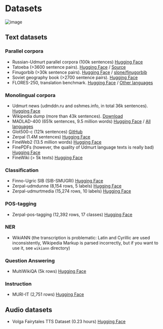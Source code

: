 # Datasets

![image](https://github.com/udmurtNLP/docs/blob/main/imgs/datasets.png?raw=true)

## Text datasets

### Parallel corpora

- Russian-Udmurt parallel corpora (100k sentences) [Hugging Face](https://huggingface.co/datasets/udmurtNLP/udmurt-russian-parallel-corpora)
- Tatoeba (>3600 sentence pairs). [Hugging Face](https://huggingface.co/datasets/udmurtNLP/tatoeba-rus-udm-parallel-corpora) / [Source](https://tatoeba.org/ru/downloads)
- Finugorbib (>30k sentence pairs). [Hugging Face](https://huggingface.co/datasets/udmurtNLP/udmurt-bible-parallel-corpora) / [slone/finugorbib](https://huggingface.co/datasets/slone/finugorbib)
- Soviet geography book (>2700 sentence pairs). [Hugging Face](https://huggingface.co/datasets/udmurtNLP/soviet-geography-book-rus-udm-parallel-corpora)
- FLORES-250, translation benchmark. [Hugging Face](https://huggingface.co/datasets/udmurtNLP/flores-250-rus-udm) / [Other languages](https://huggingface.co/datasets/tartuNLP/smugri-flores-testset)

### Monolingual corpora

- Udmurt news (udmddn.ru and oshmes.info, in total 36k sentences). [Hugging Face](https://huggingface.co/datasets/tartuNLP/smugri-data)
- Wikipedia dump (more than 43k sentences). [Download](https://dumps.wikimedia.org/udmwiki/)
- MADLAD-400 (651k sentences, 9.5 million words) [Hugging Face](https://huggingface.co/datasets/udmurtNLP/madlad-400-udmurt) / [All languages](https://huggingface.co/datasets/allenai/MADLAD-400)
- Glot500-c (121k sentences) [GitHub](https://github.com/cisnlp/Glot500)
- Zerpal (1.4M sentences) [Hugging Face](https://huggingface.co/datasets/udmurtNLP/zerpal)
- FineWeb2 (13.5 million words) [Hugging Face](https://huggingface.co/datasets/HuggingFaceFW/fineweb-2)
- FinePDFs (however, the quality of Udmurt language texts is really bad) [Hugging Face](https://huggingface.co/datasets/HuggingFaceFW/finepdfs)
- FineWiki (> 5k texts) [Hugging Face](https://huggingface.co/datasets/HuggingFaceFW/finewiki)

### Classification

- Finno-Ugric SIB (SIB-SMUGRI) [Hugging Face](https://huggingface.co/datasets/tartuNLP/sib-smugri)
- Zerpal-udmdunne (8,154 rows, 5 labels) [Hugging Face](https://huggingface.co/datasets/udmurtNLP/zerpal-udmdunne)
- Zerpal-udmurtmedia (15,274 rows, 10 labels) [Hugging Face](https://huggingface.co/datasets/udmurtNLP/zerpal-udmurtmedia)

### POS-tagging

- Zerpal-pos-tagging (12,392 rows, 17 classes) [Hugging Face](https://huggingface.co/datasets/udmurtNLP/zerpal-pos-tagging)

### NER

- WikiANN (the transcription is problematic: Latin and Cyrillic are used inconsistently, Wikipedia Markup is parsed incorrectly, but if you want to use it, see `wikiann` directory)

### Question Answering

- MultiWikiQA (5k rows) [Hugging Face](https://huggingface.co/datasets/alexandrainst/multi-wiki-qa)

### Instruction

- MURI-IT (2,751 rows) [Hugging Face](https://huggingface.co/datasets/akoksal/muri-it-language-split)

## Audio datasets

- Volga Fairytales TTS Dataset (0.23 hours) [Hugging Face](https://huggingface.co/datasets/yasalma/fairytales)
